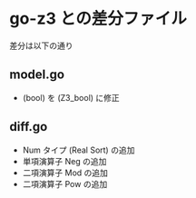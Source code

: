 # go-z3 との差分ファイル

差分は以下の通り

## model.go

* (bool) を (Z3_bool) に修正

## diff.go

* Num タイプ (Real Sort) の追加
* 単項演算子 Neg の追加
* 二項演算子 Mod の追加
* 二項演算子 Pow の追加
